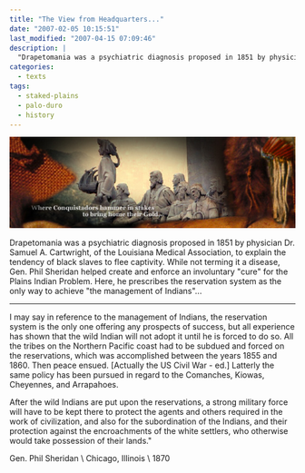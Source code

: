 ```yaml
---
title: "The View from Headquarters..."
date: "2007-02-05 10:15:51"
last_modified: "2007-04-15 07:09:46"
description: |
  "Drapetomania was a psychiatric diagnosis proposed in 1851 by physician Dr. Samuel A. Cartwright, of the Louisiana Medical Association, to explain the tendency of black slaves to flee captivity. While not terming it a disease, Gen. Phil Sheridan helped create and enforce an involuntary "cure" for the Plains Indian Problem. Here, he prescribes the reservation system as the only way to achieve "the management of Indians"..."
categories:
  - texts
tags:
  - staked-plains
  - palo-duro
  - history   
---
```

![Decorative Image](/images/gallery/section_8.jpg)

Drapetomania was a psychiatric diagnosis proposed in 1851 by physician Dr. Samuel A. Cartwright, of the Louisiana Medical Association, to explain the tendency of black slaves to flee captivity. While not terming it a disease, Gen. Phil Sheridan helped create and enforce an involuntary "cure" for the Plains Indian Problem. Here, he prescribes the reservation system as the only way to achieve "the management of Indians"...
***

I may say in reference to the management of Indians, the reservation system is the only one offering any prospects of success, but all experience has shown that the wild Indian will not adopt it until he is forced to do so. All the tribes on the Northern Pacific coast had to be subdued and forced on the reservations, which was accomplished between the years 1855 and 1860. Then peace ensued. [Actually the US Civil War - ed.] Latterly the same policy has been pursued in regard to the Comanches, Kiowas, Cheyennes, and Arrapahoes.

After the wild Indians are put upon the reservations, a strong military force will have to be kept there to protect the agents and others required in the work of civilization, and also for the subordination of the Indians, and their protection against the encroachments of the white settlers, who otherwise would take possession of their lands."

Gen. Phil Sheridan  \\
Chicago, Illinois  \\
1870
